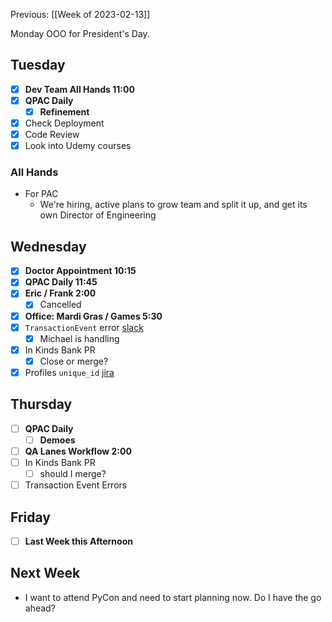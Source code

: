 Previous: [[Week of 2023-02-13]]

Monday OOO for President's Day.

## Tuesday
- [x] **Dev Team All Hands 11:00**
- [x] **QPAC Daily**
	- [x] **Refinement**
- [x] Check Deployment
- [x] Code Review
- [x] Look into Udemy courses

### All Hands
- For PAC
	- We're hiring, active plans to grow team and split it up, and get its own Director of Engineering

## Wednesday
- [x] **Doctor Appointment 10:15**
- [x] **QPAC Daily 11:45**
- [x] **Eric / Frank 2:00**
	- [x] Cancelled
- [x] **Office: Mardi Gras / Games 5:30**
- [x] `TransactionEvent` error [slack](https://quorumanalytics.slack.com/archives/CJ7D02KKN/p1677020428666639)
	- [x] Michael is handling
- [x] In Kinds Bank PR
	- [x] Close or merge?
- [x] Profiles `unique_id` [jira](https://quorumanalytics.atlassian.net/browse/QPAC-1145)

## Thursday
- [ ] **QPAC Daily**
	- [ ] **Demoes**
- [ ] **QA Lanes Workflow 2:00**
- [ ] In Kinds Bank PR
	- [ ] should I merge?
- [ ] Transaction Event Errors

## Friday
- [ ] **Last Week this Afternoon**

## Next Week
- I want to attend PyCon and need to start planning now. Do I have the go ahead?